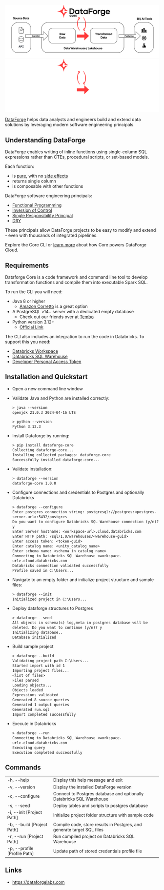 ![DataForge Core-Light](etc/DataForge_Core_Flow.svg#gh-light-mode-only)
![DataForge Core-Dark](etc/DataForge_Core_Flow_Reverse.svg#gh-dark-mode-only)

[DataForge](https://www.dataforgelabs.com) helps data analysts and engineers build and extend data solutions by leveraging modern software engineering principals.

## Understanding DataForge

DataForge enables writing of inline functions using single-column SQL expressions rather than CTEs, procedural scripts, or set-based models.


Each function:
- is [pure](https://en.wikipedia.org/wiki/Pure_function), with no [side effects](https://en.wikipedia.org/wiki/Side_effect_(computer_science))
- returns single column
- is composable with other functions

DataForge software engineering principals:
- [Functional Programming](https://en.wikipedia.org/wiki/Functional_programming)
- [Inversion of Control](https://en.wikipedia.org/wiki/Inversion_of_control)
- [Single Responsibility Principal](https://en.wikipedia.org/wiki/Single-responsibility_principle)
- [DRY](https://en.wikipedia.org/wiki/Don%27t_repeat_yourself)

These principals allow DataForge projects to be easy to modify and extend - even with thousands of integrated pipelines.

Explore the Core CLI or [learn more](https://www.dataforgelabs.com/core-vs-cloud) about how Core powers DataForge Cloud.

## Requirements
Dataforge Core is a code framework and command line tool to develop transformation functions and compile them into executable Spark SQL.

To run the CLI you will need:
- Java 8 or higher
  - [Amazon Corretto](https://docs.aws.amazon.com/corretto/) is a great option
- A PostgreSQL v14+ server with a dedicated empty database
  - Check out our friends over at [Tembo](https://tembo.io/)
- Python version 3.12+
  - [Official Link](https://www.python.org/downloads/)

The CLI also includes an integration to run the code in Databricks. To support this you need:
- [Databricks Workspace](https://docs.databricks.com/en/administration-guide/workspace/index.html)
- [Databricks SQL Warehouse](https://docs.databricks.com/en/compute/sql-warehouse/index.html)
- [Developer Personal Access Token](https://docs.databricks.com/en/dev-tools/auth/pat.html)



## Installation and Quickstart

- Open a new command line window
- Validate Java and Python are installed correctly:

  ```
  > java --version
  openjdk 21.0.3 2024-04-16 LTS
  ```
  ```
  > python --version
  Python 3.12.3
  ```
- Install Dataforge by running: 
  ```
  > pip install dataforge-core
  Collecting dataforge-core...
  Installing collected packages: dataforge-core
  Successfully installed dataforge-core...
  ```
- Validate installation:
  ```
  > dataforge --version
  dataforge-core 1.0.0
  ```
- Configure connections and credentials to Postgres and optionally Databricks
  ```
  > dataforge --configure
  Enter postgres connection string: postgresql://postgres:<postgres-server-url>:5432/postgres
  Do you want to configure Databricks SQL Warehouse connection (y/n)? y
  Enter Server hostname: <workspace-url>.cloud.databricks.com
  Enter HTTP path: /sql/1.0/warehouses/<warehouse-guid>
  Enter access token: <token-guid>
  Enter catalog name: <unity_catalog_name>
  Enter schema name: <schema_in_catalog_name>
  Connecting to Databricks SQL Warehouse <workspace-url>.cloud.databricks.com
  Databricks connection validated successfully
  Profile saved in C:\Users...
  ```

- Navigate to an empty folder and initialize project structure and sample files:
  ```
  > dataforge --init
  Initialized project in C:\Users...
  ```

- Deploy dataforge structures to Postgres
  ```
  > dataforge --seed
  All objects in schema(s) log,meta in postgres database will be deleted. Do you want to continue (y/n)? y
  Initializing database..
  Database initialized
  ```
- Build sample project
  ```
  > dataforge --build
  Validating project path C:\Users...
  Started import with id 1
  Importing project files...
  <list of files>
  Files parsed
  Loading objects...
  Objects loaded
  Expressions validated
  Generated 8 source queries
  Generated 1 output queries
  Generated run.sql
  Import completed successfully
  ```
- Execute in Databricks
  ```
  > dataforge --run
  Connecting to Databricks SQL Warehouse <workspace-url>.cloud.databricks.com
  Executing query
  Execution completed successfully
  ```
## Commands

  <table>
  <tr><td>-h, --help</td><td>Display this help message and exit</td></tr>
  <tr><td>-v, --version</td><td>Display the installed DataForge version</td></tr>
  <tr><td>-c, --configure</td><td>Connect to Postgres database and optionally Databricks SQL Warehouse</td></tr>
  <tr><td>-s, --seed</td><td>Deploy tables and scripts to postgres database</td></tr>
  <tr><td>-i, --init [Project Path]</td><td>Initialize project folder structure with sample code</td></tr>
  <tr><td>-b, --build [Project Path]</td><td>Compile code, store results in Postgres, and generate target SQL files</td></tr>
  <tr><td>-r, --run [Project Path]</td><td>Run compiled project on Databricks SQL Warehouse</td></tr>
  <tr><td>-p, --profile [Profile Path]</td><td>Update path of stored credentials profile file</td></tr>
 </table>

## Links
- https://dataforgelabs.com
